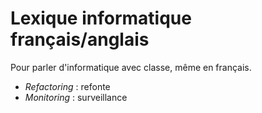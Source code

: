 # Lexique informatique français/anglais

Pour parler d'informatique avec classe, même en français.

- _Refactoring_ : refonte
- _Monitoring_ : surveillance

